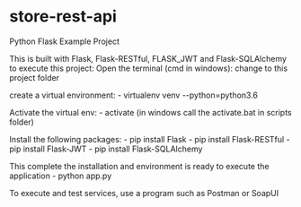 # store-rest-api

Python Flask Example Project

This is built with Flask, Flask-RESTful, FLASK_JWT and Flask-SQLAlchemy
to execute this project:
Open the terminal (cmd in windows):
change to this project folder

create a virtual environment:
    - virtualenv venv --python=python3.6

Activate the virtual env:
    - activate (in windows call the activate.bat in scripts folder)

Install the following packages:
    - pip install Flask
    - pip install Flask-RESTful
    - pip install Flask-JWT
    - pip install Flask-SQLAlchemy

This complete the installation and environment is ready to execute the application
    - python app.py

To execute and test services, use a program such as Postman or SoapUI
